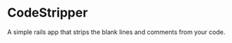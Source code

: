 CodeStripper
============

A simple rails app that strips the blank lines and comments from your code.
